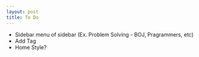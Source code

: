 ```yaml
---
layout: post
title: To Do
---
```


* Sidebar menu of sidebar (Ex. Problem Solving - BOJ, Pragrammers, etc)
* Add Tag
* Home Style?

